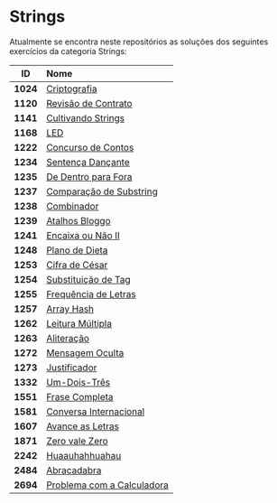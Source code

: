 # Strings
Atualmente se encontra neste repositórios as soluções dos seguintes exercícios da categoria Strings:

| **ID** | **Nome** |
|:---:|:---|
| **1024**|<a href="1024 - Criptografia.py"> Criptografia</a> |
| **1120**|<a href="1120 - Revisão de Contrato.py"> Revisão de Contrato</a> |
| **1141**|<a href="1141 - Cultivando Strings.py"> Cultivando Strings</a> |
| **1168**|<a href="1168 - LED.py"> LED</a> |
| **1222**|<a href="1222 - Concurso de Contos.py"> Concurso de Contos</a> |
| **1234**|<a href="1234 - Sentença Dançante.py"> Sentença Dançante</a> |
| **1235**|<a href="1235 - De Dentro para Fora.py"> De Dentro para Fora</a> |
| **1237**|<a href="1237 - Comparação de Substring.py"> Comparação de Substring</a> |
| **1238**|<a href="1238 - Combinador.py"> Combinador</a> |
| **1239**|<a href="1239 - Atalhos Bloggo.py"> Atalhos Bloggo</a> |
| **1241**|<a href="1241 - Encaixa ou Não II.py"> Encaixa ou Não II</a> |
| **1248**|<a href="1248 - Plano de Dieta.py"> Plano de Dieta</a> |
| **1253**|<a href="1253 - Cifra de César.py"> Cifra de César</a> |
| **1254**|<a href="1254 - Substituição de Tag.py"> Substituição de Tag</a> |
| **1255**|<a href="1255 - Frequência de Letras.py"> Frequência de Letras</a> |
| **1257**|<a href="1257 - Array Hash.py"> Array Hash</a> |
| **1262**|<a href="1262 - Leitura Múltipla.py"> Leitura Múltipla</a> |
| **1263**|<a href="1263 - Aliteração.py"> Aliteração</a> |
| **1272**|<a href="1272 - Mensagem Oculta.py"> Mensagem Oculta</a> |
| **1273**|<a href="1273 - Justificador.py"> Justificador</a> |
| **1332**|<a href="1332 - Um-Dois-Três.py"> Um-Dois-Três</a> |
| **1551**|<a href="1551 - Frase Completa.py"> Frase Completa</a> |
| **1581**|<a href="1581 - Conversa Internacional.py"> Conversa Internacional</a> |
| **1607**|<a href="1607 - Avance as Letras.py"> Avance as Letras</a> |
| **1871**|<a href="1871 - Zero vale Zero.py"> Zero vale Zero</a> |
| **2242**|<a href="2242 - Huaauhahhuahau.py"> Huaauhahhuahau</a> |
| **2484**|<a href="2484 - Abracadabra.py"> Abracadabra</a> |
| **2694**|<a href="2694 - Problema com a Calculadora.py"> Problema com a Calculadora</a> |

